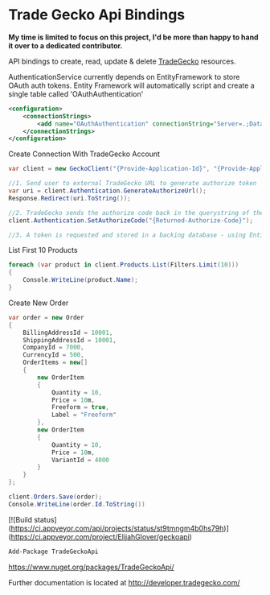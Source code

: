 Trade Gecko Api Bindings
========

**My time is limited to focus on this project, I'd be more than happy to hand it over to a dedicated contributor.**

API bindings to create, read, update &amp; delete [TradeGecko](http://tradegecko.com/) resources. 

AuthenticationService currently depends on EntityFramework to store OAuth auth tokens. Entity Framework will automatically script and create a single table called 'OAuthAuthentication'
```xml
<configuration>
    <connectionStrings>
        <add name="OAuthAuthentication" connectionString="Server=.;Database=Dev;Trusted_Connection=True;" providerName="System.Data.SqlClient" />
    </connectionStrings>
</configuration>
```


Create Connection With TradeGecko Account
```cs
var client = new GeckoClient("{Provide-Application-Id}", "{Provide-Application-Secret}", "{Your-Callback-Url}");

//1. Send user to external TradeGecko URL to generate authorize token
var uri = client.Authentication.GenerateAuthorizeUrl();
Response.Redirect(uri.ToString());

//2. TradeGecko sends the authorize code back in the querystring of the return url (This only needs to be set once)
client.Authentication.SetAuthorizeCode("{Returned-Authorize-Code}");

//3. A token is requested and stored in a backing database - using EntityFramework
```

List First 10 Products
```cs
foreach (var product in client.Products.List(Filters.Limit(10)))
{
    Console.WriteLine(product.Name);
}
```

Create New Order
```cs
var order = new Order
{
    BillingAddressId = 10001,
    ShippingAddressId = 10001,
    CompanyId = 7000,
    CurrencyId = 500,
    OrderItems = new[]
    {
        new OrderItem
        {
            Quantity = 10,
            Price = 10m,
            Freeform = true,
            Label = "Freeform"
        },
        new OrderItem
        {
            Quantity = 10,
            Price = 10m,
            VariantId = 4000
        }
    }
};

client.Orders.Save(order);
Console.WriteLine(order.Id.ToString())
```

[![Build status]
(https://ci.appveyor.com/api/projects/status/st9tmngm4b0hs79h)]
(https://ci.appveyor.com/project/ElijahGlover/geckoapi)

```PowerShell
Add-Package TradeGeckoApi
```
https://www.nuget.org/packages/TradeGeckoApi/

Further documentation is located at http://developer.tradegecko.com/
